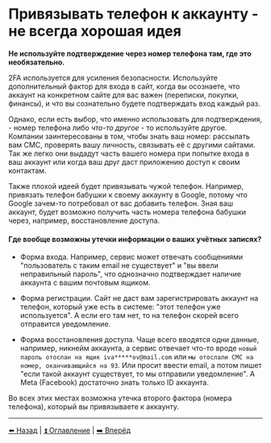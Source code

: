 # Привязывать телефон к аккаунту - не всегда хорошая идея

**Не используйте подтверждение через номер телефона там, где это необязательно.**

2FA используется для усиления безопасности. Используйте дополнительный фактор для входа в сайт, когда вы осознаете,
что аккаунт на конкретном сайте для вас важен (переписки, покупки, финансы), и что вы сознательно будете подтверждать вход каждый раз.

Однако, если есть выбор, что именно использовать для подтверждения, - номер телефона либо _что-то другое_ - то используйте другое.
Компании заинтересованы в том, чтобы знать ваш номер: рассылать вам СМС, проверять вашу личность, связывать её с другими сайтами.
Так же легко они выдадут часть вашего номера при попытке входа в ваш аккаунт или когда ваш друг даст приложению доступ к своим контактам.

Также плохой идеей будет привязывать чужой телефон. Например, привязать телефон бабушки к своему аккаунту в Google, потому что Google зачем-то потребовал от вас добавить телефон.
Зная ваш аккаунт, будет возможно получить часть номера телефона бабушки через, например, восстановление доступа.

#### Где вообще возможны утечки информации о ваших учётных записях?

* Форма входа. Например, сервис может отвечать сообщениями "пользователь с таким email не существует" и "вы ввели неправильный пароль", что однозначно 
подтверждает наличие аккаунта с вашим почтовым ящиком.

* Форма регистрации. Сайт не даст вам зарегистрировать аккаунт на телефон, который уже есть в системе: "этот телефон уже используется". А если его там нет, то на телефон скорей всего отправится уведомление.

* Форма восстановления доступа. Чаще всего вводятся одни данные, например, никнейм аккаунта, а сервис отвечает что-то вроде `новый пароль отослан на ящик iva*****ov@mail.com` или `мы отослали СМС на номер, оканчивающийся на 93`. Или просит ввести email, а потом пишет "если такой аккаунт существует, то мы отправили уведомление". А Meta (Facebook) достаточно знать только ID аккаунта.

Во всех этих местах возможна утечка второго фактора (номера телефона), который вы привязываете к аккаунту.

---

[⬅️ Назад](./development.md) | [⏫ Оглавление](../README.md) | [➡️ Вперёд](./deleteme.md)
